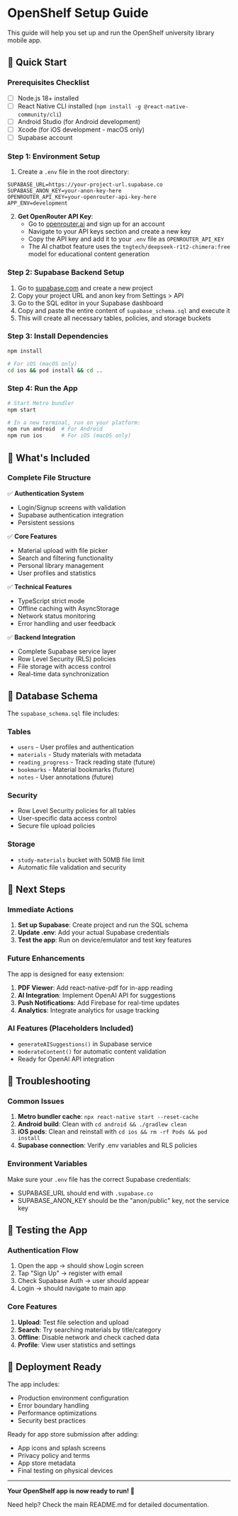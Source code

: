 # OpenShelf Setup Guide

This guide will help you set up and run the OpenShelf university library mobile app.

## 🚀 Quick Start

### Prerequisites Checklist
- [ ] Node.js 18+ installed
- [ ] React Native CLI installed (`npm install -g @react-native-community/cli`)
- [ ] Android Studio (for Android development)
- [ ] Xcode (for iOS development - macOS only)
- [ ] Supabase account

### Step 1: Environment Setup
1. Create a `.env` file in the root directory:
```env
SUPABASE_URL=https://your-project-url.supabase.co
SUPABASE_ANON_KEY=your-anon-key-here
OPENROUTER_API_KEY=your-openrouter-api-key-here
APP_ENV=development
```

2. **Get OpenRouter API Key**:
   - Go to [openrouter.ai](https://openrouter.ai) and sign up for an account
   - Navigate to your API keys section and create a new key
   - Copy the API key and add it to your `.env` file as `OPENROUTER_API_KEY`
   - The AI chatbot feature uses the `tngtech/deepseek-r1t2-chimera:free` model for educational content generation

### Step 2: Supabase Backend Setup
1. Go to [supabase.com](https://supabase.com) and create a new project
2. Copy your project URL and anon key from Settings > API
3. Go to the SQL editor in your Supabase dashboard
4. Copy and paste the entire content of `supabase_schema.sql` and execute it
5. This will create all necessary tables, policies, and storage buckets

### Step 3: Install Dependencies
```bash
npm install

# For iOS (macOS only)
cd ios && pod install && cd ..
```

### Step 4: Run the App
```bash
# Start Metro bundler
npm start

# In a new terminal, run on your platform:
npm run android  # For Android
npm run ios      # For iOS (macOS only)
```

## 📁 What's Included

### Complete File Structure
✅ **Authentication System**
- Login/Signup screens with validation
- Supabase authentication integration
- Persistent sessions

✅ **Core Features**
- Material upload with file picker
- Search and filtering functionality
- Personal library management
- User profiles and statistics

✅ **Technical Features**
- TypeScript strict mode
- Offline caching with AsyncStorage
- Network status monitoring
- Error handling and user feedback

✅ **Backend Integration**
- Complete Supabase service layer
- Row Level Security (RLS) policies
- File storage with access control
- Real-time data synchronization

## 🔧 Database Schema

The `supabase_schema.sql` file includes:

### Tables
- `users` - User profiles and authentication
- `materials` - Study materials with metadata
- `reading_progress` - Track reading state (future)
- `bookmarks` - Material bookmarks (future)
- `notes` - User annotations (future)

### Security
- Row Level Security policies for all tables
- User-specific data access control
- Secure file upload policies

### Storage
- `study-materials` bucket with 50MB file limit
- Automatic file validation and security

## 🎯 Next Steps

### Immediate Actions
1. **Set up Supabase**: Create project and run the SQL schema
2. **Update .env**: Add your actual Supabase credentials
3. **Test the app**: Run on device/emulator and test key features

### Future Enhancements
The app is designed for easy extension:

1. **PDF Viewer**: Add react-native-pdf for in-app reading
2. **AI Integration**: Implement OpenAI API for suggestions
3. **Push Notifications**: Add Firebase for real-time updates
4. **Analytics**: Integrate analytics for usage tracking

### AI Features (Placeholders Included)
- `generateAISuggestions()` in Supabase service
- `moderateContent()` for automatic content validation
- Ready for OpenAI API integration

## 🐛 Troubleshooting

### Common Issues
1. **Metro bundler cache**: `npx react-native start --reset-cache`
2. **Android build**: Clean with `cd android && ./gradlew clean`
3. **iOS pods**: Clean and reinstall with `cd ios && rm -rf Pods && pod install`
4. **Supabase connection**: Verify .env variables and RLS policies

### Environment Variables
Make sure your `.env` file has the correct Supabase credentials:
- SUPABASE_URL should end with `.supabase.co`
- SUPABASE_ANON_KEY should be the "anon/public" key, not the service key

## 📱 Testing the App

### Authentication Flow
1. Open the app → should show Login screen
2. Tap "Sign Up" → register with email
3. Check Supabase Auth → user should appear
4. Login → should navigate to main app

### Core Features
1. **Upload**: Test file selection and upload
2. **Search**: Try searching materials by title/category
3. **Offline**: Disable network and check cached data
4. **Profile**: View user statistics and settings

## 🚀 Deployment Ready

The app includes:
- Production environment configuration
- Error boundary handling
- Performance optimizations
- Security best practices

Ready for app store submission after adding:
- App icons and splash screens
- Privacy policy and terms
- App store metadata
- Final testing on physical devices

---

**Your OpenShelf app is now ready to run! 🎉**

Need help? Check the main README.md for detailed documentation.
